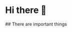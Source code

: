 
# Hi there 👋

<div>
  <img src="https://i.ibb.co/CtHBTxn/fronted.png" alt="">
</div>
## There are important things

<!--
**Habib1112223/Habib1112223** is a ✨ _special_ ✨ repository because its `README.md` (this file) appears on your GitHub profile.

Here are some ideas to get you started:

- 🔭 I’m currently working on ...
- 🌱 I’m currently learning ...
- 👯 I’m looking to collaborate on ...
- 🤔 I’m looking for help with ...
- 💬 Ask me about ...
- 📫 How to reach me: ...
- 😄 Pronouns: ...
- ⚡ Fun fact: ...
-->

